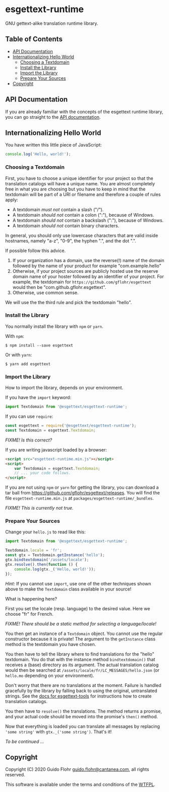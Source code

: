 # esgettext-runtime <!-- omit in toc -->

GNU gettext-alike translation runtime library.

## Table of Contents <!-- omit in toc -->

- [API Documentation](#api-documentation)
- [Internationalizing Hello World](#internationalizing-hello-world)
  - [Choosing a Textdomain](#choosing-a-textdomain)
  - [Install the Library](#install-the-library)
  - [Import the Library](#import-the-library)
  - [Prepare Your Sources](#prepare-your-sources)
- [Copyright](#copyright)

## API Documentation

If you are already familiar with the concepts of the esgettext runtime library,
you can go straight to the [API documentation](https://gflohr.github.io/esgettext/packages/esgettext-runtime/api-docs/globals.html). <!-- host the bundle on jsdelivr? -->

## Internationalizing Hello World

You have written this little piece of JavaScript:

```javascript
console.log('Hello, world!');
```

### Choosing a Textdomain

First, you have to choose a unique identifier for your project so that the
translation catalogs will have a unique name. You are almost completely free
in what you are choosing but you have to keep in mind that the textdomain
will be part of a URI or filename and therefore a couple of rules apply:

- A textdomain _must not_ contain a slash ("/").
- A textdomain _should not_ contain a colon (":"), because of Windows.
- A textdomain _should not_ contain a backslash (":"), because of Windows.
- A textdomain _should not_ contain binary characters.

In general, you should only use lowercase characters that are valid inside
hostnames, namely "a-z", "0-9", the hyphen ".", and the dot ".".

If possible follow this advice.

1. If your organization has a domain, use the reverse(!) name of the domain followed by the name of your product for example "com.example.hello"
2. Otherwise, if your project sources are publicly hosted use the reserve domain name of your hoster followed by an identifier of your project. For example, the textdomain for `https://github.com/gflohr/esgettext` would then be "com.github.gflohr.esgettext".
3. Otherwise, use common sense.

We will use the the third rule and pick the textdomain "hello".

### Install the Library

You normally install the library with `npm` or `yarn`.

With `npm`:

```shell
$ npm install --save esgettext
```

Or with `yarn`:

```shell
$ yarn add esgettext
```

### Import the Library

How to import the library, depends on your environment.

If you have the `import` keyword:

```javascript
import Textdomain from '@esgettext/esgettext-runtime';
```

If you can use `require`:

```javascript
const esgettext = require('@esgettext/esgettext-runtime');
const Textdomain = esgettext.Textdomain;
```

_FIXME! Is this correct?_

If you are writing javascript loaded by a browser:

```html
<script src="esgettext-runtime.min.js"></script>
<script>
	var Textdomain = esgettext.Textdomain;
	// ... your code follows.
</script>
```

If you are not using `npm` or `yarn` for getting the library, you can download
a tar ball from https://github.com/gflohr/esgettext/releases. You will find
the file `esgettext-runtime.min.js` at `packages/esgettext-runtime/_bundles`.

_FIXME! This is currently not true._

### Prepare Your Sources

Change your `hello.js` to read like this:

```javascript
import Textdomain from '@esgettext/esgettext-runtime';

Textdomain.locale = 'fr';
const gtx = Textdomain.getInstance('hello');
gtx.bindtextdomain('/assets/locale');
gtx.resolve().then(function () {
	console.log(gtx._('Hello, world!'));
});
```

_Hint:_ If you cannot use `import`, use one of the other techniques shown
above to make the `Textdomain` class available in your source!

What is happening here?

First you set the locale (resp. language) to the desired value. Here we
choose "fr" for French.

_FIXME! There should be a static method for selecting a language/locale!_

You then get an instance of a `Textdomain` object. You cannot use the regular
constructor because it is private! The argument to the `getInstance` class
method is the textdomain you have chosen.

You then have to tell the library where to find translations for the "hello"
textdomain. You do that with the instance method `bindtextdomain()` that
receives a (base) directory as its argument. The actual translation catalog
would then be searched at `/assets/locale/fr/LC_MESSAGES/hello.json` (or
`hello.mo` depending on your environment).

Don't worry that there are no translations at the moment. Failure is handled
gracefully by the library by falling back to using the original, untranslated
strings. See the [docs for esgettext-tools](../esgettext-tools/README.md) for
instructions how to create translation catalogs.

You then have to `resolve()` the translations. The method returns a promise,
and your actual code should be moved into the promise's `then()` method.

Now that everything is loaded you can translate all messages by replacing
`'some string'` with `gtx._('some string')`. That's it!

_To be continued ..._

## Copyright

Copyright (C) 2020 Guido Flohr <guido.flohr@cantanea.com>, all
rights reserved.

This software is available under the terms and conditions of the
[WTFPL](http://www.wtfpl.net/about).
